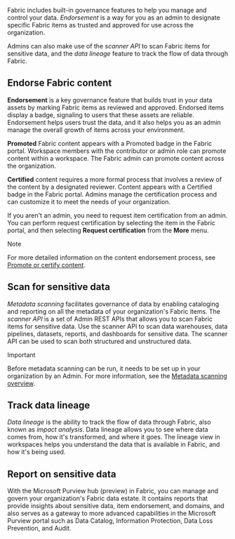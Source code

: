 Fabric includes built-in governance features to help you manage and control your data. *Endorsement* is a way for you as an admin to designate specific Fabric items as trusted and approved for use across the organization.

Admins can also make use of the *scanner API* to scan Fabric items for sensitive data, and the *data lineage* feature to track the flow of data through Fabric.

## Endorse Fabric content

**Endorsement** is a key governance feature that builds trust in your data assets by marking Fabric items as reviewed and approved. Endorsed items display a badge, signaling to users that these assets are reliable. Endorsement helps users trust the data, and it also helps you as an admin manage the overall growth of items across your environment.

**Promoted** Fabric content appears with a Promoted badge in the Fabric portal. Workspace members with the contributor or admin role can promote content within a workspace. The Fabric admin can promote content across the organization.

**Certified** content requires a more formal process that involves a review of the content by a designated reviewer. Content appears with a Certified badge in the Fabric portal. Admins manage the certification process and can customize it to meet the needs of your organization.

If you aren't an admin, you need to request item certification from an admin. You can perform request certification by selecting the item in the Fabric portal, and then selecting **Request certification** from the **More** menu.

> [!NOTE]
> For more detailed information on the content endorsement process, see [Promote or certify content](/fabric/get-started/endorsement-promote-certify).

## Scan for sensitive data

*Metadata scanning* facilitates governance of data by enabling cataloging and reporting on all the metadata of your organization's Fabric items. The *scanner API* is a set of Admin REST APIs that allows you to scan Fabric items for sensitive data. Use the scanner API to scan data warehouses, data pipelines, datasets, reports, and dashboards for sensitive data. The scanner API can be used to scan both structured and unstructured data.

> [!IMPORTANT]
> Before metadata scanning can be run, it needs to be set up in your organization by an Admin. For more information, see the [Metadata scanning overview](/fabric/governance/metadata-scanning-overview).

## Track data lineage

*Data lineage* is the ability to track the flow of data through Fabric, also known as *impact analysis*. Data lineage allows you to see where data comes from, how it's transformed, and where it goes. The lineage view in workspaces helps you understand the data that is available in Fabric, and how it's being used.

## Report on sensitive data
With the Microsoft Purview hub (preview) in Fabric, you can manage and govern your organization's Fabric data estate. It contains reports that provide insights about sensitive data, item endorsement, and domains, and also serves as a gateway to more advanced capabilities in the Microsoft Purview portal such as Data Catalog, Information Protection, Data Loss Prevention, and Audit.
